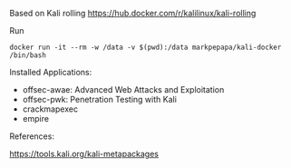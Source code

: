 Based on Kali rolling https://hub.docker.com/r/kalilinux/kali-rolling

Run
```
docker run -it --rm -w /data -v $(pwd):/data markpepapa/kali-docker /bin/bash
```

Installed Applications:
- offsec-awae: Advanced Web Attacks and Exploitation
- offsec-pwk: Penetration Testing with Kali
- crackmapexec
- empire

References:

https://tools.kali.org/kali-metapackages
